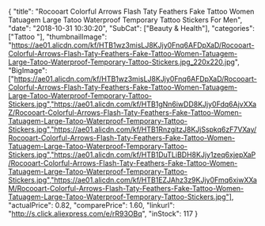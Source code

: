 {
	"title": "Rocooart Colorful Arrows Flash Taty Feathers Fake Tattoo Women Tatuagem Large Tatoo Waterproof Temporary Tattoo Stickers For Men",
	"date": "2018-10-31 10:30:20",
	"SubCat": ["Beauty & Health"],
	"categories": ["Tattoo "],
	"thumbnailImage": "https://ae01.alicdn.com/kf/HTB1wz3misLJ8KJjy0Fnq6AFDpXaD/Rocooart-Colorful-Arrows-Flash-Taty-Feathers-Fake-Tattoo-Women-Tatuagem-Large-Tatoo-Waterproof-Temporary-Tattoo-Stickers.jpg_220x220.jpg",
	"BigImage": ["https://ae01.alicdn.com/kf/HTB1wz3misLJ8KJjy0Fnq6AFDpXaD/Rocooart-Colorful-Arrows-Flash-Taty-Feathers-Fake-Tattoo-Women-Tatuagem-Large-Tatoo-Waterproof-Temporary-Tattoo-Stickers.jpg","https://ae01.alicdn.com/kf/HTB1gNn6iwDD8KJjy0Fdq6AjvXXaZ/Rocooart-Colorful-Arrows-Flash-Taty-Feathers-Fake-Tattoo-Women-Tatuagem-Large-Tatoo-Waterproof-Temporary-Tattoo-Stickers.jpg","https://ae01.alicdn.com/kf/HTB1RnzgitzJ8KJjSspkq6zF7VXay/Rocooart-Colorful-Arrows-Flash-Taty-Feathers-Fake-Tattoo-Women-Tatuagem-Large-Tatoo-Waterproof-Temporary-Tattoo-Stickers.jpg","https://ae01.alicdn.com/kf/HTB1DuTLiBDH8KJjy1zeq6xjepXaP/Rocooart-Colorful-Arrows-Flash-Taty-Feathers-Fake-Tattoo-Women-Tatuagem-Large-Tatoo-Waterproof-Temporary-Tattoo-Stickers.jpg","https://ae01.alicdn.com/kf/HTB1EZJAhz3z9KJjy0Fmq6xiwXXaM/Rocooart-Colorful-Arrows-Flash-Taty-Feathers-Fake-Tattoo-Women-Tatuagem-Large-Tatoo-Waterproof-Temporary-Tattoo-Stickers.jpg"],
	"actualPrice": 0.82,
	"comparePrice": 1.60,
	"linkurl": "http://s.click.aliexpress.com/e/rR93OBq",
	"inStock": 117
}
